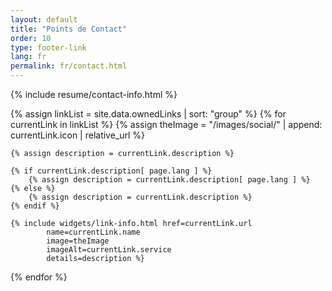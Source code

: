 ```yaml
---
layout: default
title: "Points de Contact"
order: 10
type: footer-link
lang: fr
permalink: fr/contact.html
---
```


{% include resume/contact-info.html %}

<div class="row mt-3">
{% assign linkList = site.data.ownedLinks | sort: "group" %}
{% for currentLink in linkList %}
    {% assign theImage = "/images/social/" | append: currentLink.icon | relative_url %}
    
    {% assign description = currentLink.description %}
    
    {% if currentLink.description[ page.lang ] %}
        {% assign description = currentLink.description[ page.lang ] %}
    {% else %}
        {% assign description = currentLink.description %}
    {% endif %}

    {% include widgets/link-info.html href=currentLink.url 
            name=currentLink.name 
            image=theImage 
            imageAlt=currentLink.service 
            details=description %}
{% endfor %}
</div>

